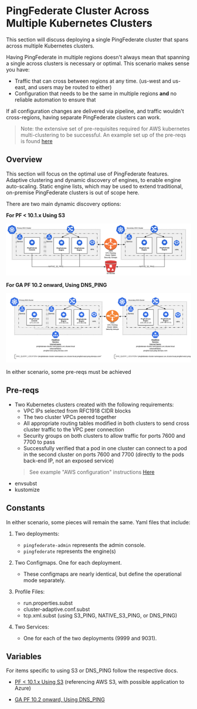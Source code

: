 # PingFederate Cluster Across Multiple Kubernetes Clusters

This section will discuss deploying a single PingFederate cluster that spans across multiple Kubernetes clusters. 

Having PingFederate in multiple regions doesn't always mean that spanning a single across clusters is necessary or optimal. 
This scenario makes sense you have:
- Traffic that can cross between regions at any time. (us-west and us-east, and users may be routed to either)
- Configuration that needs to be the same in multiple regions **and** no reliable automation to ensure that

If all configuration changes are delivered via pipeline, and traffic wouldn't cross-regions, having separate PingFederate clusters can work. 

> Note: the extensive set of pre-requisites required for AWS kubernetes multi-clustering to be successful. An example set up of the pre-reqs is found [here](deployK8s-AWS.md)

## Overview

This section will focus on the optimal use of PingFederate features. Adaptive clustering and dynamic discovery of engines, to enable engine auto-scaling. Static engine lists, which may be used to extend traditional, on-premise PingFederate clusters is out of scope here.

There are two main dynamic discovery options: 

**For PF < 10.1.x Using S3**

  ![PingFederate AWS MultiRegion Deployment Diagram](images/pf_aws_overview_diagram.png)

**For GA PF 10.2 onward, Using DNS_PING**
  
  ![PingFederate DNS PING MultiRegion Diagram](images/pf_dns_ping_overview_diagram.png)

In either scenario, some pre-reqs must be achieved

## Pre-reqs
- Two Kubernetes clusters created with the following requirements:
  - VPC IPs selected from RFC1918 CIDR blocks
  - The two cluster VPCs peered together
  - All appropriate routing tables modified in both clusters to send cross cluster traffic to the VPC peer connection
  - Security groups on both clusters to allow traffic for ports 7600 and 7700 to pass
  - Successfully verified that a pod in one cluster can connect to a pod in the second cluster on ports 7600 and 7700 (directly to the pods back-end IP, not an exposed service)
  > See example "AWS configuration" instructions [Here](deployK8s-AWS.md)
- envsubst
- kustomize

## Constants

In either scenario, some pieces will remain the same. 
Yaml files that include:

1. Two deployments:
    - `pingfederate-admin` represents the admin console.
    - `pingfederate` represents the engine(s)

1. Two Configmaps. One for each deployment.
    - These configmaps are nearly identical, but define the operational mode separately.

1. Profile Files: 
    - run.properties.subst
    - cluster-adaptive.conf.subst
    - tcp.xml.subst (using S3_PING, NATIVE_S3_PING, or DNS_PING)

1. Two Services:
    - One for each of the two deployments (9999 and 9031).

## Variables

For items specific to using S3 or DNS_PING follow the respective docs. 

- [PF < 10.1.x Using S3](deployPFMultiRegionAWS.md) (referencing AWS S3, with possible application to Azure)

- [GA PF 10.2 onward, Using DNS_PING](deployPFMultiRegionDNS.md)